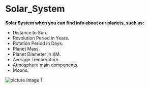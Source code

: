 # Solar_System

**Solar System when you can find info about our planets, such as:**
* Distance to Sun.
* Revolution Period in Years.
* Rotation Period in Days.
* Planet Mass.
* Planet Diameter in KM.
* Average Temperature.
* Atmosphere main components.
* Moons.


![picture Image 1](/Users/josemarti/Documents/SolarSystem/app_image1.png)
